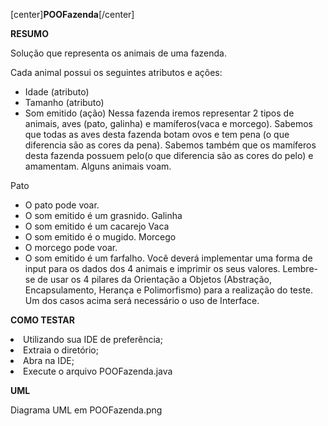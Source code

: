 [center]<b>POOFazenda</b>[/center]


<b>RESUMO</b>

Solução que representa os animais de uma fazenda.

Cada animal possui os seguintes atributos e ações:
- Idade (atributo)
- Tamanho (atributo)
- Som emitido (ação)
Nessa fazenda iremos representar 2 tipos de animais, aves (pato, galinha) e
mamíferos(vaca e morcego). Sabemos que todas as aves desta fazenda botam
ovos e tem pena (o que diferencia são as cores da pena). Sabemos também que os
mamíferos desta fazenda possuem pelo(o que diferencia são as cores do pelo) e
amamentam. Alguns animais voam.

Pato
- O pato pode voar.
- O som emitido é um grasnido.
Galinha
- O som emitido é um cacarejo
Vaca
- O som emitido é o mugido.
Morcego
- O morcego pode voar.
- O som emitido é um farfalho.
Você deverá implementar uma forma de input para os dados dos 4 animais e
imprimir os seus valores.
Lembre-se de usar os 4 pilares da Orientação a Objetos (Abstração,
Encapsulamento, Herança e Polimorfismo) para a realização do teste.
Um dos casos acima será necessário o uso de Interface.


<b>COMO TESTAR</b>
  <li>Utilizando sua IDE de preferência;</li>
  <li>Extraia o diretório;</li>
  <li>Abra na IDE;</li>
  <li>Execute o arquivo POOFazenda.java</li>
  
  
  
  
 <b>UML</b>
 
 Diagrama UML em POOFazenda.png
